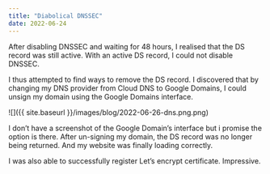 ```yaml
---
title: "Diabolical DNSSEC"
date: 2022-06-24
---
```


After disabling DNSSEC and waiting for 48 hours, I realised that the DS record was still active. With an active DS record, I could not disable DNSSEC.

I thus attempted to find ways to remove the DS record. I discovered that by changing my DNS provider from Cloud DNS to Google Domains, I could unsign my domain using the Google Domains interface.

![]({{ site.baseurl }}/images/blog/2022-06-26-dns.png.png)

I don’t have a screenshot of the Google Domain’s interface but i promise the option is there. After un-signing my domain, the DS record was no longer being returned. And my website was finally loading correctly.

I was also able to successfully register Let’s encrypt certificate. Impressive.
